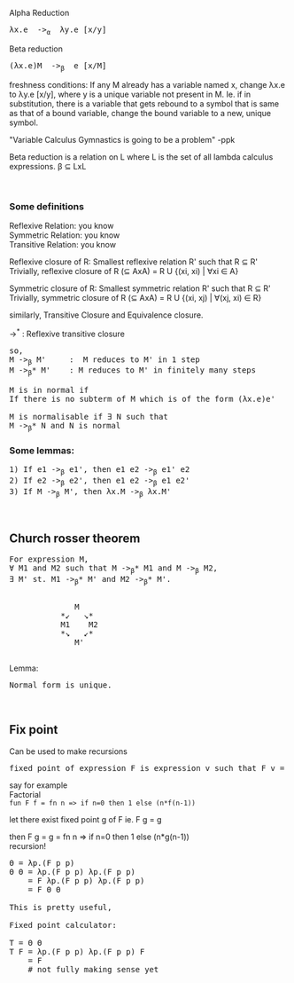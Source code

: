 Alpha Reduction
<pre>
λx.e  -><sub>α</sub>  λy.e [x/y]
</pre>


Beta reduction
<pre>
(λx.e)M  -><sub>β</sub>  e [x/M]
</pre>

freshness conditions:
If any M already has a variable named x, change λx.e to λy.e [x/y], where y is a unique variable not present in M.
Ie. if in substitution, there is a variable that gets rebound to a symbol that is same as that of a bound variable, change the bound variable to a new, unique symbol.

"Variable Calculus Gymnastics is going to be a problem" -ppk


Beta reduction is a relation on L where L is the set of all lambda calculus expressions.
β ⊆ LxL


&nbsp;
### Some definitions
Reflexive Relation: you know \
Symmetric Relation: you know \
Transitive Relation: you know

Reflexive closure of R: Smallest reflexive relation R' such that R ⊆ R'\
Trivially, reflexive closure of R (⊆ AxA) = R U {(xi, xi) | ∀xi ∈ A}

Symmetric closure of R: Smallest symmetric relation R' such that R ⊆ R' \
    Trivially, symmetric closure of R (⊆ AxA) = R U {(xi, xj) | ∀(xj, xi) ∈ R}

similarly, Transitive Closure and Equivalence closure.

-><sup>*</sup> : Reflexive transitive closure

<pre>
so,
M -><sub>β</sub> M'     :  M reduces to M' in 1 step
M -><sub>β</sub>* M'    : M reduces to M' in finitely many steps

M is in normal if
If there is no subterm of M which is of the form (λx.e)e'

M is normalisable if ∃ N such that
M -><sub>β</sub>* N and N is normal  
</pre>

### Some lemmas:
<pre>
1) If e1 -><sub>β</sub> e1', then e1 e2 -><sub>β</sub> e1' e2
2) If e2 -><sub>β</sub> e2', then e1 e2 -><sub>β</sub> e1 e2'
3) If M -><sub>β</sub> M', then λx.M -><sub>β</sub> λx.M' 
</pre>
&nbsp;
## Church rosser theorem
<pre>
For expression M, 
∀ M1 and M2 such that M -><sub>β</sub>* M1 and M -><sub>β</sub> M2, 
∃ M' st. M1 -><sub>β</sub>* M' and M2 -><sub>β</sub>* M'.
</pre>
<pre>

              M
           *↙   ↘*
           M1    M2
           *↘   ↙*
              M'   
            
</pre>
Lemma:
<pre>
Normal form is unique.
</pre>



&nbsp;
## Fix point
Can be used to make recursions
<pre>
fixed point of expression F is expression v such that F v = v 
</pre> 

say for example \
Factorial \
`fun F f = fn n => if n=0 then 1 else (n*f(n-1))`

let there exist fixed point g of F
ie. F g = g

then F g = g = fn n => if n=0 then 1 else (n*g(n-1))\
recursion!

<pre>
Θ = λp.(F p p)
Θ Θ = λp.(F p p) λp.(F p p)
    = F λp.(F p p) λp.(F p p)
    = F Θ Θ
    
This is pretty useful,

Fixed point calculator:

T = Θ Θ
T F = λp.(F p p) λp.(F p p) F
    = F
    # not fully making sense yet
</pre>